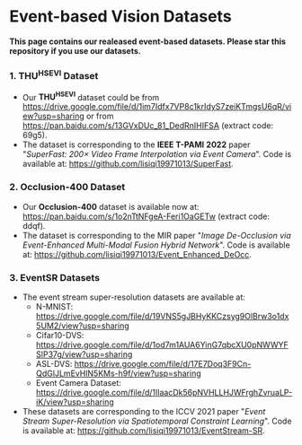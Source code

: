 # Event-based Vision Datasets
**This page contains our realeased event-based datasets. Please star this repository if you use our datasets.**

### 1. $\text{THU}^\text{HSEVI}$ Dataset
- Our **$\text{THU}^\text{HSEVI}$** dataset could be from https://drive.google.com/file/d/1im7Idfx7VP8c1krIdyS7zeiKTmgsU6qR/view?usp=sharing or from https://pan.baidu.com/s/13GVxDUc_81_DedRnIHIFSA (extract code: 69g5). 
- The dataset is corresponding to the **IEEE T-PAMI** **2022** paper "*SuperFast: 200× Video Frame Interpolation via Event Camera*". Code is available at: https://github.com/lisiqi19971013/SuperFast.


### 2. Occlusion-400 Dataset
- Our **Occlusion-400** dataset is available now at: https://pan.baidu.com/s/1o2nTtNFgeA-Feri1OaGETw (extract code: ddqf).
- The dataset is corresponding to the MIR paper "*Image De-Occlusion via Event-Enhanced Multi-Modal Fusion Hybrid Network*". Code is available at: https://github.com/lisiqi19971013/Event_Enhanced_DeOcc.

### 3. EventSR Datasets
- The event stream super-resolution datasets are available at:
   - N-MNIST: https://drive.google.com/file/d/19VNS5gJBHyKKCzsyg9OlBrw3o1dx5UM2/view?usp=sharing
   - Cifar10-DVS: https://drive.google.com/file/d/1od7m1AUA6YinG7qbcXU0pNWWYFSlP37g/view?usp=sharing
   - ASL-DVS: https://drive.google.com/file/d/17E7Doq3F9Cn-QdGlJLmEvHlN5KMs-h9f/view?usp=sharing
   - Event Camera Dataset: https://drive.google.com/file/d/1IlaacDk56pNVHLLHJWFrghZvruaLP-iK/view?usp=sharing
- These datasets are corresponding to the ICCV 2021 paper "*Event Stream Super-Resolution via Spatiotemporal Constraint Learning*". Code is available at: https://github.com/lisiqi19971013/EventStream-SR.
